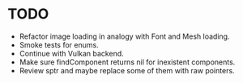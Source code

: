 # TODO
* Refactor image loading in analogy with Font and Mesh loading.
* Smoke tests for enums.
* Continue with Vulkan backend.
* Make sure findComponent returns nil for inexistent components.
* Review sptr and maybe replace some of them with raw pointers.